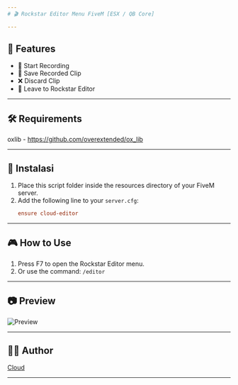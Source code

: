 ```yaml
---
# 🎬 Rockstar Editor Menu FiveM [ESX / QB Core]

---
```

## 🎯 Features
- 🔴 Start Recording
- 💾 Save Recorded Clip
- ❌ Discard Clip
- 🎥 Leave to Rockstar Editor

---
## 🛠️ Requirements

oxlib - https://github.com/overextended/ox_lib

---
## 📂 Instalasi

1. Place this script folder inside the resources directory of your FiveM server.
2. Add the following line to your `server.cfg`:
   ```cfg
   ensure cloud-editor
   ```

---
## 🎮 How to Use
1. Press F7 to open the Rockstar Editor menu.
2. Or use the command:
   `/editor`

---
## 📷 Preview

![Preview](https://cdn.discordapp.com/attachments/1157215462225084428/1373938353522606080/Screenshot_2025-05-18_214753.png?ex=682c3b4e&is=682ae9ce&hm=9f0b1a1e34974b53eaa33d5eee2a50b42e357179bf69e3386e2b818da0658b34&)

---
## 🧑‍💻 Author

[Cloud](https://github.com/Comethruuu)

---
